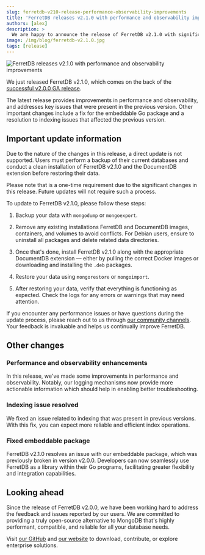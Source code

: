 ```yaml
---
slug: ferretdb-v210-release-performance-observability-improvements
title: 'FerretDB releases v2.1.0 with performance and observability improvements'
authors: [alex]
description: >
  We are happy to announce the release of FerretDB v2.1.0 with significant performance and observability improvements.
image: /img/blog/ferretdb-v2.1.0.jpg
tags: [release]
---
```


![FerretDB releases v2.1.0 with performance and observability improvements](/img/blog/ferretdb-v2.1.0.jpg)

We just released FerretDB v2.1.0, which comes on the back of the [successful v2.0.0 GA release](https://blog.ferretdb.io/ferretdb-v2-ga-open-source-mongodb-alternative-ready-for-production/).

<!--truncate-->

The latest release provides improvements in performance and observability, and addresses key issues that were present in the previous version.
Other important changes include a fix for the embeddable Go package and a resolution to indexing issues that affected the previous version.

## Important update information

Due to the nature of the changes in this release, a direct update is not supported.
Users must perform a backup of their current databases and conduct a clean installation of FerretDB v2.1.0 and the DocumentDB extension before restoring their data.

Please note that is a one-time requirement due to the significant changes in this release.
Future updates will not require such a process.

To update to FerretDB v2.1.0, please follow these steps:

1. Backup your data with `mongodump` or `mongoexport`.

2. Remove any existing installations FerretDB and DocumentDB images, containers, and volumes to avoid conflicts.
   For Debian users, ensure to uninstall all packages and delete related data directories.

3. Once that's done, install FerretDB v2.1.0 along with the appropriate DocumentDB extension — either by pulling the correct Docker images or downloading and installing the `.deb` packages.

4. Restore your data using `mongorestore` or `mongoimport`.

5. After restoring your data, verify that everything is functioning as expected.
   Check the logs for any errors or warnings that may need attention.

If you encounter any performance issues or have questions during the update process, please reach out to us through [our community channels](https://docs.ferretdb.io/#community).
Your feedback is invaluable and helps us continually improve FerretDB.

## Other changes

### Performance and observability enhancements

In this release, we've made some improvements in performance and observability.
Notably, our logging mechanisms now provide more actionable information which should help in enabling better troubleshooting.

### Indexing issue resolved

We fixed an issue related to indexing that was present in previous versions.
With this fix, you can expect more reliable and efficient index operations.

### Fixed embeddable package

FerretDB v2.1.0 resolves an issue with our embeddable package, which was previously broken in version v2.0.0.
Developers can now seamlessly use FerretDB as a library within their Go programs, facilitating greater flexibility and integration capabilities.

## Looking ahead

Since the release of FerretDB v2.0.0, we have been working hard to address the feedback and issues reported by our users.
We are committed to providing a truly open-source alternative to MongoDB that's highly performant, compatible, and reliable for all your database needs.

Visit [our GitHub](https://github.com/FerretDB) and [our website](https://www.ferretdb.com) to download,
contribute, or explore enterprise solutions.
